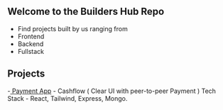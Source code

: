 ## Welcome to the Builders Hub Repo
- Find projects built by us ranging from 
 - Frontend 
 - Backend 
 - Fullstack

## Projects 
-[ Payment App](https://cash-flow-alpha.vercel.app/) - Cashflow ( Clear UI with peer-to-peer Payment ) Tech Stack - React, Tailwind, Express, Mongo.

